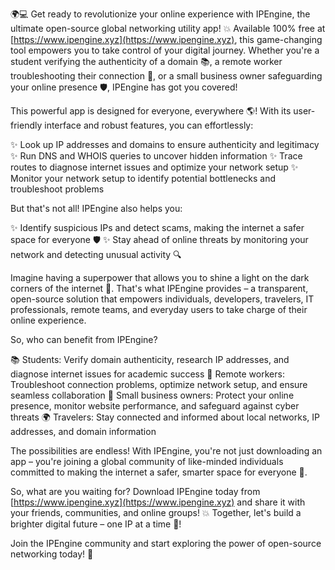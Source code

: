 🌍💻 Get ready to revolutionize your online experience with IPEngine, the ultimate open-source global networking utility app! 💥 Available 100% free at [https://www.ipengine.xyz](https://www.ipengine.xyz), this game-changing tool empowers you to take control of your digital journey. Whether you're a student verifying the authenticity of a domain 📚, a remote worker troubleshooting their connection 🏢, or a small business owner safeguarding your online presence 🛡️, IPEngine has got you covered!

This powerful app is designed for everyone, everywhere 🌎! With its user-friendly interface and robust features, you can effortlessly:

✨ Look up IP addresses and domains to ensure authenticity and legitimacy
✨ Run DNS and WHOIS queries to uncover hidden information
✨ Trace routes to diagnose internet issues and optimize your network setup
✨ Monitor your network setup to identify potential bottlenecks and troubleshoot problems

But that's not all! IPEngine also helps you:

✨ Identify suspicious IPs and detect scams, making the internet a safer space for everyone 🛡️
✨ Stay ahead of online threats by monitoring your network and detecting unusual activity 🔍

Imagine having a superpower that allows you to shine a light on the dark corners of the internet 💫. That's what IPEngine provides – a transparent, open-source solution that empowers individuals, developers, travelers, IT professionals, remote teams, and everyday users to take charge of their online experience.

So, who can benefit from IPEngine?

📚 Students: Verify domain authenticity, research IP addresses, and diagnose internet issues for academic success
🏢 Remote workers: Troubleshoot connection problems, optimize network setup, and ensure seamless collaboration
💼 Small business owners: Protect your online presence, monitor website performance, and safeguard against cyber threats
🌍 Travelers: Stay connected and informed about local networks, IP addresses, and domain information

The possibilities are endless! With IPEngine, you're not just downloading an app – you're joining a global community of like-minded individuals committed to making the internet a safer, smarter space for everyone 🌈.

So, what are you waiting for? Download IPEngine today from [https://www.ipengine.xyz](https://www.ipengine.xyz) and share it with your friends, communities, and online groups! 💥 Together, let's build a brighter digital future – one IP at a time 🚀!

Join the IPEngine community and start exploring the power of open-source networking today! 🎉